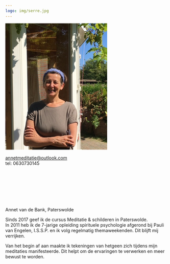 ```yaml
---
logo: img/serre.jpg
---
```


<img src="/img/annet.jpg" class="picture"/>  

[annetmeditatie@outlook.com](mailto:annetmeditatie@outlook.com)  
tel: 0630730145

<div style="height:100px"></div>

Annet van de Bank, Paterswolde



Sinds 2017 geef ik de cursus Meditatie & schilderen in Paterswolde.  
In 2011 heb ik de 7-jarige opleiding spirituele psychologie afgerond bij Pauli van Engelen, I.S.S.P. en ik volg regelmatig themaweekenden. Dit blijft mij verrijken.

Van het begin af aan maakte ik tekeningen van hetgeen zich tijdens mijn meditaties manifesteerde. Dit helpt om de ervaringen te verwerken en meer bewust te worden.

